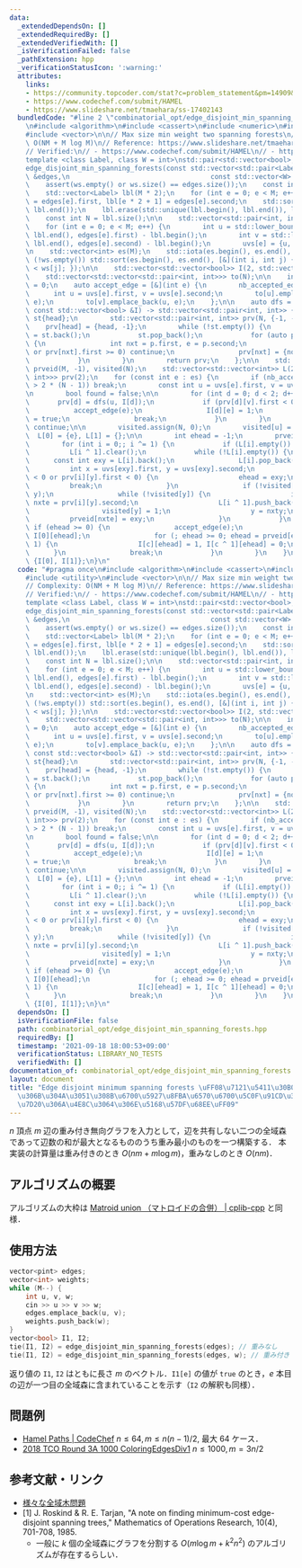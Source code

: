 ```yaml
---
data:
  _extendedDependsOn: []
  _extendedRequiredBy: []
  _extendedVerifiedWith: []
  _isVerificationFailed: false
  _pathExtension: hpp
  _verificationStatusIcon: ':warning:'
  attributes:
    links:
    - https://community.topcoder.com/stat?c=problem_statement&pm=14909&rd=17198
    - https://www.codechef.com/submit/HAMEL
    - https://www.slideshare.net/tmaehara/ss-17402143
  bundledCode: "#line 2 \"combinatorial_opt/edge_disjoint_min_spanning_forests.hpp\"\
    \n#include <algorithm>\n#include <cassert>\n#include <numeric>\n#include <utility>\n\
    #include <vector>\n\n// Max size min weight two spanning forests\n// Complexity:\
    \ O(NM + M log M)\n// Reference: https://www.slideshare.net/tmaehara/ss-17402143\n\
    // Verified:\n// - https://www.codechef.com/submit/HAMEL\n// - https://community.topcoder.com/stat?c=problem_statement&pm=14909&rd=17198\n\
    template <class Label, class W = int>\nstd::pair<std::vector<bool>, std::vector<bool>>\n\
    edge_disjoint_min_spanning_forests(const std::vector<std::pair<Label, Label>>\
    \ &edges,\n                                   const std::vector<W> &ws = {}) {\n\
    \    assert(ws.empty() or ws.size() == edges.size());\n    const int M = edges.size();\n\
    \    std::vector<Label> lbl(M * 2);\n    for (int e = 0; e < M; e++) lbl[e * 2]\
    \ = edges[e].first, lbl[e * 2 + 1] = edges[e].second;\n    std::sort(lbl.begin(),\
    \ lbl.end());\n    lbl.erase(std::unique(lbl.begin(), lbl.end()), lbl.end());\n\
    \    const int N = lbl.size();\n\n    std::vector<std::pair<int, int>> uvs(M);\n\
    \    for (int e = 0; e < M; e++) {\n        int u = std::lower_bound(lbl.begin(),\
    \ lbl.end(), edges[e].first) - lbl.begin();\n        int v = std::lower_bound(lbl.begin(),\
    \ lbl.end(), edges[e].second) - lbl.begin();\n        uvs[e] = {u, v};\n    }\n\
    \n    std::vector<int> es(M);\n    std::iota(es.begin(), es.end(), 0);\n    if\
    \ (!ws.empty()) std::sort(es.begin(), es.end(), [&](int i, int j) { return ws[i]\
    \ < ws[j]; });\n\n    std::vector<std::vector<bool>> I(2, std::vector<bool>(M));\n\
    \    std::vector<std::vector<std::pair<int, int>>> to(N);\n\n    int nb_accepted_edges\
    \ = 0;\n    auto accept_edge = [&](int e) {\n        nb_accepted_edges++;\n  \
    \      int u = uvs[e].first, v = uvs[e].second;\n        to[u].emplace_back(v,\
    \ e);\n        to[v].emplace_back(u, e);\n    };\n\n    auto dfs = [&](int head,\
    \ const std::vector<bool> &I) -> std::vector<std::pair<int, int>> {\n        std::vector<int>\
    \ st{head};\n        std::vector<std::pair<int, int>> prv(N, {-1, -1});\n    \
    \    prv[head] = {head, -1};\n        while (!st.empty()) {\n            int now\
    \ = st.back();\n            st.pop_back();\n            for (auto p : to[now])\
    \ {\n                int nxt = p.first, e = p.second;\n                if (!I[e]\
    \ or prv[nxt].first >= 0) continue;\n                prv[nxt] = {now, e}, st.push_back(nxt);\n\
    \            }\n        }\n        return prv;\n    };\n\n    std::vector<int>\
    \ prveid(M, -1), visited(N);\n    std::vector<std::vector<int>> L(2);\n    std::vector<std::vector<std::pair<int,\
    \ int>>> prv(2);\n    for (const int e : es) {\n        if (nb_accepted_edges\
    \ > 2 * (N - 1)) break;\n        const int u = uvs[e].first, v = uvs[e].second;\n\
    \n        bool found = false;\n\n        for (int d = 0; d < 2; d++) {\n     \
    \       prv[d] = dfs(u, I[d]);\n            if (prv[d][v].first < 0) {\n     \
    \           accept_edge(e);\n                I[d][e] = 1;\n                found\
    \ = true;\n                break;\n            }\n        }\n        if (found)\
    \ continue;\n\n        visited.assign(N, 0);\n        visited[u] = 1;\n      \
    \  L[0] = {e}, L[1] = {};\n\n        int ehead = -1;\n        prveid[e] = -1;\n\
    \        for (int i = 0;; i ^= 1) {\n            if (L[i].empty()) break;\n  \
    \          L[i ^ 1].clear();\n            while (!L[i].empty()) {\n          \
    \      const int exy = L[i].back();\n                L[i].pop_back();\n      \
    \          int x = uvs[exy].first, y = uvs[exy].second;\n                if (prv[i][x].first\
    \ < 0 or prv[i][y].first < 0) {\n                    ehead = exy;\n          \
    \          break;\n                }\n                if (!visited[x]) std::swap(x,\
    \ y);\n                while (!visited[y]) {\n                    int nxty = prv[i][y].first,\
    \ nxte = prv[i][y].second;\n                    L[i ^ 1].push_back(nxte);\n  \
    \                  visited[y] = 1;\n                    y = nxty;\n          \
    \          prveid[nxte] = exy;\n                }\n            }\n           \
    \ if (ehead >= 0) {\n                accept_edge(e);\n                int c =\
    \ I[0][ehead];\n                for (; ehead >= 0; ehead = prveid[ehead], c ^=\
    \ 1) {\n                    I[c][ehead] = 1, I[c ^ 1][ehead] = 0;\n          \
    \      }\n                break;\n            }\n        }\n    }\n    return\
    \ {I[0], I[1]};\n}\n"
  code: "#pragma once\n#include <algorithm>\n#include <cassert>\n#include <numeric>\n\
    #include <utility>\n#include <vector>\n\n// Max size min weight two spanning forests\n\
    // Complexity: O(NM + M log M)\n// Reference: https://www.slideshare.net/tmaehara/ss-17402143\n\
    // Verified:\n// - https://www.codechef.com/submit/HAMEL\n// - https://community.topcoder.com/stat?c=problem_statement&pm=14909&rd=17198\n\
    template <class Label, class W = int>\nstd::pair<std::vector<bool>, std::vector<bool>>\n\
    edge_disjoint_min_spanning_forests(const std::vector<std::pair<Label, Label>>\
    \ &edges,\n                                   const std::vector<W> &ws = {}) {\n\
    \    assert(ws.empty() or ws.size() == edges.size());\n    const int M = edges.size();\n\
    \    std::vector<Label> lbl(M * 2);\n    for (int e = 0; e < M; e++) lbl[e * 2]\
    \ = edges[e].first, lbl[e * 2 + 1] = edges[e].second;\n    std::sort(lbl.begin(),\
    \ lbl.end());\n    lbl.erase(std::unique(lbl.begin(), lbl.end()), lbl.end());\n\
    \    const int N = lbl.size();\n\n    std::vector<std::pair<int, int>> uvs(M);\n\
    \    for (int e = 0; e < M; e++) {\n        int u = std::lower_bound(lbl.begin(),\
    \ lbl.end(), edges[e].first) - lbl.begin();\n        int v = std::lower_bound(lbl.begin(),\
    \ lbl.end(), edges[e].second) - lbl.begin();\n        uvs[e] = {u, v};\n    }\n\
    \n    std::vector<int> es(M);\n    std::iota(es.begin(), es.end(), 0);\n    if\
    \ (!ws.empty()) std::sort(es.begin(), es.end(), [&](int i, int j) { return ws[i]\
    \ < ws[j]; });\n\n    std::vector<std::vector<bool>> I(2, std::vector<bool>(M));\n\
    \    std::vector<std::vector<std::pair<int, int>>> to(N);\n\n    int nb_accepted_edges\
    \ = 0;\n    auto accept_edge = [&](int e) {\n        nb_accepted_edges++;\n  \
    \      int u = uvs[e].first, v = uvs[e].second;\n        to[u].emplace_back(v,\
    \ e);\n        to[v].emplace_back(u, e);\n    };\n\n    auto dfs = [&](int head,\
    \ const std::vector<bool> &I) -> std::vector<std::pair<int, int>> {\n        std::vector<int>\
    \ st{head};\n        std::vector<std::pair<int, int>> prv(N, {-1, -1});\n    \
    \    prv[head] = {head, -1};\n        while (!st.empty()) {\n            int now\
    \ = st.back();\n            st.pop_back();\n            for (auto p : to[now])\
    \ {\n                int nxt = p.first, e = p.second;\n                if (!I[e]\
    \ or prv[nxt].first >= 0) continue;\n                prv[nxt] = {now, e}, st.push_back(nxt);\n\
    \            }\n        }\n        return prv;\n    };\n\n    std::vector<int>\
    \ prveid(M, -1), visited(N);\n    std::vector<std::vector<int>> L(2);\n    std::vector<std::vector<std::pair<int,\
    \ int>>> prv(2);\n    for (const int e : es) {\n        if (nb_accepted_edges\
    \ > 2 * (N - 1)) break;\n        const int u = uvs[e].first, v = uvs[e].second;\n\
    \n        bool found = false;\n\n        for (int d = 0; d < 2; d++) {\n     \
    \       prv[d] = dfs(u, I[d]);\n            if (prv[d][v].first < 0) {\n     \
    \           accept_edge(e);\n                I[d][e] = 1;\n                found\
    \ = true;\n                break;\n            }\n        }\n        if (found)\
    \ continue;\n\n        visited.assign(N, 0);\n        visited[u] = 1;\n      \
    \  L[0] = {e}, L[1] = {};\n\n        int ehead = -1;\n        prveid[e] = -1;\n\
    \        for (int i = 0;; i ^= 1) {\n            if (L[i].empty()) break;\n  \
    \          L[i ^ 1].clear();\n            while (!L[i].empty()) {\n          \
    \      const int exy = L[i].back();\n                L[i].pop_back();\n      \
    \          int x = uvs[exy].first, y = uvs[exy].second;\n                if (prv[i][x].first\
    \ < 0 or prv[i][y].first < 0) {\n                    ehead = exy;\n          \
    \          break;\n                }\n                if (!visited[x]) std::swap(x,\
    \ y);\n                while (!visited[y]) {\n                    int nxty = prv[i][y].first,\
    \ nxte = prv[i][y].second;\n                    L[i ^ 1].push_back(nxte);\n  \
    \                  visited[y] = 1;\n                    y = nxty;\n          \
    \          prveid[nxte] = exy;\n                }\n            }\n           \
    \ if (ehead >= 0) {\n                accept_edge(e);\n                int c =\
    \ I[0][ehead];\n                for (; ehead >= 0; ehead = prveid[ehead], c ^=\
    \ 1) {\n                    I[c][ehead] = 1, I[c ^ 1][ehead] = 0;\n          \
    \      }\n                break;\n            }\n        }\n    }\n    return\
    \ {I[0], I[1]};\n}\n"
  dependsOn: []
  isVerificationFile: false
  path: combinatorial_opt/edge_disjoint_min_spanning_forests.hpp
  requiredBy: []
  timestamp: '2021-09-18 18:00:53+09:00'
  verificationStatus: LIBRARY_NO_TESTS
  verifiedWith: []
documentation_of: combinatorial_opt/edge_disjoint_min_spanning_forests.hpp
layout: document
title: "Edge disjoint minimum spanning forests \uFF08\u7121\u5411\u30B0\u30E9\u30D5\
  \u306B\u304A\u3051\u308B\u6700\u5927\u8FBA\u6570\u6700\u5C0F\u91CD\u307F\u306E\u8FBA\
  \u7D20\u306A\u4E8C\u3064\u306E\u5168\u57DF\u68EE\uFF09"
---
```


$n$ 頂点 $m$ 辺の重み付き無向グラフを入力として，辺を共有しない二つの全域森であって辺数の和が最大となるもののうち重み最小のものを一つ構築する．
本実装の計算量は重み付きのとき $O(nm + m \log m)$，重みなしのとき $O(nm)$．

## アルゴリズムの概要

アルゴリズムの大枠は [Matroid union （マトロイドの合併） \| cplib-cpp](https://hitonanode.github.io/cplib-cpp/combinatorial_opt/matroid_union.hpp) と同様．

## 使用方法

```cpp
vector<pint> edges;
vector<int> weights;
while (M--) {
    int u, v, w;
    cin >> u >> v >> w;
    edges.emplace_back(u, v);
    weights.push_back(w);
}
vector<bool> I1, I2;
tie(I1, I2) = edge_disjoint_min_spanning_forests(edges); // 重みなし
tie(I1, I2) = edge_disjoint_min_spanning_forests(edges, w); // 重み付き
```

返り値の `I1`, `I2` はともに長さ $m$ のベクトル．`I1[e]` の値が `true` のとき，$e$ 本目の辺が一つ目の全域森に含まれていることを示す（`I2` の解釈も同様）．

## 問題例

- [Hamel Paths \| CodeChef](https://www.codechef.com/problems/HAMEL) $n \le 64, m \le n(n - 1) / 2$, 最大 64 ケース．
- [2018 TCO Round 3A 1000 ColoringEdgesDiv1](https://community.topcoder.com/stat?c=problem_statement&pm=14909&rd=17198) $n \le 1000, m = 3n/2$

## 参考文献・リンク

- [様々な全域木問題](https://www.slideshare.net/tmaehara/ss-17402143)
- [1] J. Roskind & R. E. Tarjan, 
  "A note on finding minimum-cost edge-disjoint spanning trees,"
  Mathematics of Operations Research, 10(4), 701-708, 1985.
  - 一般に $k$ 個の全域森にグラフを分割する $O(m \log m + k^2 n^2)$ のアルゴリズムが存在するらしい．
